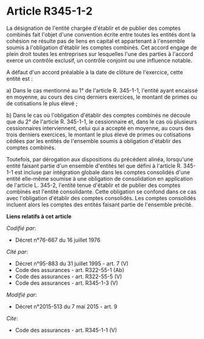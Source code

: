 # Article R345-1-2

La désignation de l'entité chargée d'établir et de publier des comptes combinés fait l'objet d'une convention écrite entre
toutes les entités dont la cohésion ne résulte pas de liens en capital et appartenant à l'ensemble soumis à l'obligation
d'établir les comptes combinés. Cet accord engage de plein droit toutes les entreprises sur lesquelles l'une des parties à
l'accord exerce un contrôle exclusif, un contrôle conjoint ou une influence notable. 

A défaut d'un accord préalable à la date de clôture de l'exercice, cette entité est : 

a) Dans le cas mentionné au 1° de l'article R. 345-1-1, l'entité ayant encaissé en moyenne, au cours des cinq derniers
exercices, le montant de primes ou de cotisations le plus élevé ; 

b) Dans le cas où l'obligation d'établir des comptes combinés ne découle que du 2° de l'article R. 345-1-1, le cessionnaire
et, dans le cas où plusieurs cessionnaires interviennent, celui qui a accepté en moyenne, au cours des trois derniers
exercices, le montant le plus élevé de primes ou cotisations cédées par les entités de l'ensemble soumis à obligation
d'établir des comptes combinés. 

Toutefois, par dérogation aux dispositions du précédent alinéa, lorsqu'une entité faisant partie d'un ensemble d'entités tel
que défini à l'article R. 345-1-1 est incluse par intégration globale dans les comptes consolidés d'une entité elle-même
soumise à une obligation de consolidation en application de l'article L. 345-2, l'entité tenue d'établir et de publier des
comptes combinés est l'entité consolidante. Cette obligation se confond dans ce cas avec l'obligation d'établir des comptes
consolidés. Les comptes consolidés incluent alors les comptes des entités faisant partie de l'ensemble précité.

**Liens relatifs à cet article**

_Codifié par_:

  - Décret n°76-667 du 16 juillet 1976

_Cité par_:

  - Décret n°95-883 du 31 juillet 1995 - art. 7 (V)
  - Code des assurances - art. R322-55-1 (Ab)
  - Code des assurances - art. R322-55-5 (V)
  - Code des assurances - art. R345-1-3 (V)

_Modifié par_:

  - Décret n°2015-513 du 7 mai 2015 - art. 9

_Cite_:

  - Code des assurances - art. R345-1-1 (V)
